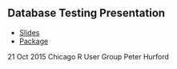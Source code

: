## Database Testing Presentation

* [Slides](https://docs.google.com/presentation/d/15t1S903qj1CvsVq0WEVD6mR6DQ7Ds7z6h7vzYg2ueSQ/edit?usp=sharing)
* [Package](https://github.com/avantcredit/dbtest)

21 Oct 2015
Chicago R User Group
Peter Hurford

